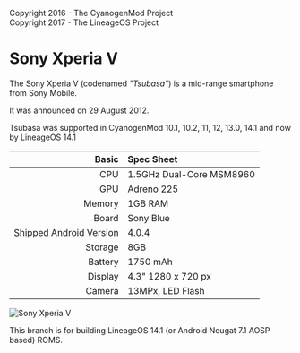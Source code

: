 Copyright 2016 - The CyanogenMod Project  
Copyright 2017 - The LineageOS Project  

Sony Xperia V
=============

The Sony Xperia V (codenamed _"Tsubasa"_) is a mid-range smartphone from Sony Mobile.

It was announced on 29 August 2012.

Tsubasa was supported in CyanogenMod 10.1, 10.2, 11, 12, 13.0, 14.1 and now by LineageOS 14.1

Basic   | Spec Sheet
-------:|:-------------------------
CPU     | 1.5GHz Dual-Core MSM8960
GPU     | Adreno 225
Memory  | 1GB RAM
Board   | Sony Blue
Shipped Android Version | 4.0.4
Storage | 8GB
Battery | 1750 mAh
Display | 4.3" 1280 x 720 px
Camera  | 13MPx, LED Flash

![Sony Xperia V](http://cdn2.gsmarena.com/vv/pics/sony/sony-xperia-v.jpg "Sony Xperia V in black")

This branch is for building LineageOS 14.1 (or Android Nougat 7.1 AOSP based) ROMS.
